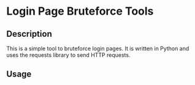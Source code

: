 # Login Page Bruteforce Tools

## Description

This is a simple tool to bruteforce login pages. It is written in Python and uses the requests library to send HTTP requests.

## Usage